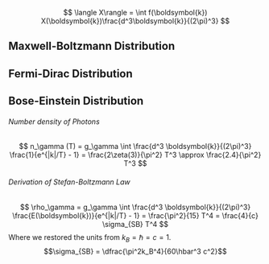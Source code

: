 $$
\langle X\rangle = \int f(\boldsymbol{k}) X(\boldsymbol{k})\frac{d^3\boldsymbol{k}}{(2\pi)^3}
$$
## Maxwell-Boltzmann Distribution

## Fermi-Dirac Distribution

## Bose-Einstein Distribution
###### Number density of Photons
$$
n_\gamma (T) = g_\gamma \int \frac{d^3 \boldsymbol{k}}{(2\pi)^3} \frac{1}{e^{|k|/T} - 1} = \frac{2\zeta(3)}{\pi^2} T^3 \approx \frac{2.4}{\pi^2} T^3
$$
###### Derivation of Stefan-Boltzmann Law
$$
\rho_\gamma = g_\gamma \int \frac{d^3 \boldsymbol{k}}{(2\pi)^3} \frac{E(\boldsymbol{k})}{e^{|k|/T} - 1} = \frac{\pi^2}{15} T^4 = \frac{4}{c} \sigma_{SB} T^4
$$
Where we restored the units from $k_B = \hbar = c = 1$. $$\sigma_{SB} = \dfrac{\pi^2k_B^4}{60\hbar^3 c^2}$$